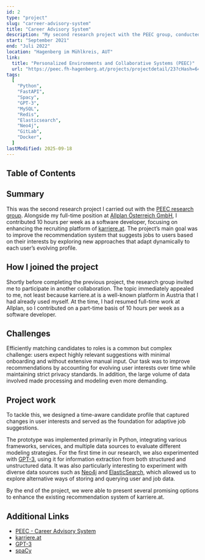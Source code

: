 ```yaml
---
id: 2
type: "project"
slug: "carreer-advisory-system"
title: "Career Advisory System"
description: "My second research project with the PEEC group, conducted part-time alongside my role at Allplan. I contributed as a software developer, designing and implementing a prototype to improve karriere.at’s recommendation system by adapting job suggestions to users’ evolving interests."
start: "September 2021"
end: "Juli 2022"
location: "Hagenberg im Mühlkreis, AUT"
link:
  title: "Personalized Environments and Collaborative Systems (PEEC)"
  url: "https://peec.fh-hagenberg.at/projects/projectdetail/23?cHash=640fb64dd04f9dc45ccb6f493be5d014"
tags:
  [
    "Python",
    "FastAPI",
    "Spacy",
    "GPT-3",
    "MySQL",
    "Redis",
    "Elasticsearch",
    "Neo4j",
    "GitLab",
    "Docker",
  ]
lastModified: 2025-09-18
---
```


## Table of Contents

## Summary

This was the second research project I carried out with the [PEEC research group](https://peec.fh-hagenberg.at/). Alongside my full-time position at [Allplan Österreich GmbH](https://www.allplan.com/at/loesungen/herstellung-von-fertigteilen), I contributed 10 hours per week as a software developer, focusing on enhancing the recruiting platform of [karriere.at](https://www.karriere.at/). The project’s main goal was to improve the recommendation system that suggests jobs to users based on their interests by exploring new approaches that adapt dynamically to each user’s evolving profile.

## How I joined the project

Shortly before completing the previous project, the research group invited me to participate in another collaboration. The topic immediately appealed to me, not least because karriere.at is a well-known platform in Austria that I had already used myself. At the time, I had resumed full-time work at Allplan, so I contributed on a part-time basis of 10 hours per week as a software developer.

## Challenges

Efficiently matching candidates to roles is a common but complex challenge: users expect highly relevant suggestions with minimal onboarding and without extensive manual input. Our task was to improve recommendations by accounting for evolving user interests over time while maintaining strict privacy standards. In addition, the large volume of data involved made processing and modeling even more demanding.

## Project work

To tackle this, we designed a time-aware candidate profile that captured changes in user interests and served as the foundation for adaptive job suggestions.

The prototype was implemented primarily in Python, integrating various frameworks, services, and multiple data sources to evaluate different modeling strategies.
For the first time in our research, we also experimented with [GPT-3](https://platform.openai.com/docs/models), using it for information extraction from both structured and unstructured data. It was also particularly interesting to experiment with diverse data sources such as [Neo4j](https://neo4j.com/) and [ElasticSearch](https://www.elastic.co/de/elasticsearch), which allowed us to explore alternative ways of storing and querying user and job data.

By the end of the project, we were able to present several promising options to enhance the existing recommendation system of karriere.at.

## Additional Links

- [PEEC - Career Advisory System](https://peec.fh-hagenberg.at/projects/projectdetail/23?cHash=640fb64dd04f9dc45ccb6f493be5d014)
- [karriere.at](https://www.karriere.at/)
- [GPT-3](https://platform.openai.com/docs/models)
- [spaCy](https://spacy.io/)
